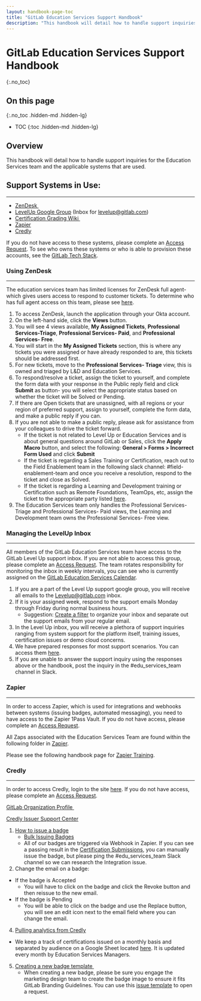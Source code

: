 ```yaml
---
layout: handbook-page-toc
title: "GitLab Education Services Support Handbook"
description: "This handbook will detail how to handle support inquiries for the Education Services team and the applicable systems that are used."
---
```

# GitLab Education Services Support Handbook
{:.no_toc}

## On this page
{:.no_toc .hidden-md .hidden-lg}

- TOC
{:toc .hidden-md .hidden-lg}


## Overview 

This handbook will detail how to handle support inquiries for the Education Services team and the applicable systems that are used.

## Support Systems in Use: 
------------------------

- [ZenDesk ](https://gitlab.zendesk.com/agent)
- [LevelUp Google Group](https://groups.google.com/a/gitlab.com/g/levelup) (Inbox for <levelup@gitlab.com>) 
- [Certification Grading Wiki ](https://gitlab.com/gitlab-com/customer-success/professional-services-group/education-services/-/wikis/home)
- [Zapier](https://zapier.com/app/zaps/folder/840205) 
- [Credly](https://www.credly.com/organizations/gitlab/badges)

If you do not have access to these systems, please complete an [Access Request](https://about.gitlab.com/handbook/business-technology/team-member-enablement/onboarding-access-requests/access-requests/). To see who owns these systems or who is able to provision these accounts, see the [GitLab Tech Stack](https://gitlab.com/gitlab-com/www-gitlab-com/-/blob/master/data/tech_stack.yml).

### Using ZenDesk 
--------------

The education services team has limited licenses for ZenDesk full agent- which gives users access to respond to customer tickets. To determine who has full agent access on this team, please see [here](https://gitlab.com/gitlab-com/customer-success/professional-services-group/education-services/-/wikis/Education-Services-Support-Delegates).

1.  To access ZenDesk, launch the application through your Okta account. 
2.  On the left-hand side, click the **Views** button.
3.  You will see 4 views available, **My Assigned Tickets**, **Professional Services-Triage**, **Professional Services- Paid**, and **Professional Services- Free**. 
4.  You will start in the **My Assigned Tickets** section, this is where any tickets you were assigned or have already responded to are, this tickets should be addressed first.
5.  For new tickets, move to the **Professional Services- Triage** view, this is owned and triaged by L&D and Education Services.
6.  To respond/resolve a ticket, assign the ticket to yourself, and complete the form data with your response in the Public reply field and click **Submit** as button- you will select the appropriate status based on whether the ticket will be Solved or Pending. 
7.  If there are Open tickets that are unassigned, with all regions or your region of preferred support, assign to yourself, complete the form data, and make a public reply if you can.
8.  If you are not able to make a public reply, please ask for assistance from your colleagues to drive the ticket forward. 
    - If the ticket is not related to Level Up or Education Services and is about general questions around GitLab or Sales, click the **Apply Macro** button, and select the following: **General > Forms > Incorrect Form Used** and click **Submit**
    - If the ticket is regarding a Sales Training or Certification, reach out to the Field Enablement team in the following slack channel: #field-enablement-team and once you receive a resolution, respond to the ticket and close as Solved. 
    - If the ticket is regarding a Learning and Development training or Certification such as Remote Foundations, TeamOps, etc, assign the ticket to the appropriate party listed [here](https://gitlab.com/gitlab-com/customer-success/professional-services-group/education-services/-/wikis/Education-Services-Support-Delegates). 
10. The Education Services team only handles the Professional Services- Triage and Professional Services- Paid views, the Learning and Development team owns the Professional Services- Free view.

### Managing the LevelUp Inbox 
---------------------------

All members of the GitLab Education Services team have access to the GitLab Level Up support inbox. If you are not able to access this group, please complete an [Access Request](https://about.gitlab.com/handbook/business-technology/team-member-enablement/onboarding-access-requests/access-requests/). The team rotates responsibility for monitoring the inbox in weekly intervals, you can see who is currently assigned on the [GitLab Education Services Calendar](https://calendar.google.com/calendar/embed?src=c_2f86c1ceb88f08d428c3406c956335383e323ef8bbd19fde5379a8ab0f48b4b1%40group.calendar.google.com&ctz=America%2FDenver).

1.  If you are a part of the Level Up support google group, you will receive all emails to the <Levelup@gitlab.com> inbox.
2.  If it is your assigned week, respond to the support emails Monday through Friday during normal business hours. 
    - Suggestion: [Create a filter](https://about.gitlab.com/handbook/tools-and-tips/#filters) to organize your inbox and separate out the support emails from your regular email.
3.  In the Level Up inbox, you will receive a plethora of support inquiries ranging from system support for the platform itself, training issues, certification issues or demo cloud concerns. 
4.  We have prepared responses for most support scenarios. You can access them [here](https://docs.google.com/document/d/1IjXvfGfQ066jWbIom-ySGZKO2tFMzENkCJn3THNCAPQ/edit?usp=sharing). 
5.  If you are unable to answer the support inquiry using the responses above or the handbook, post the inquiry in the #edu_services_team channel in Slack.

### Zapier 
-------

In order to access Zapier, which is used for integrations and webhooks between systems (issuing badges, automated messaging), you need to have access to the Zapier 1Pass Vault. If you do not have access, please complete an [Access Request](https://about.gitlab.com/handbook/business-technology/team-member-enablement/onboarding-access-requests/access-requests/).

All Zaps associated with the Education Services Team are found within the following folder in [Zapier](https://zapier.com/app/zaps/folder/840205).

Please see the following handbook page for [Zapier Training](https://about.gitlab.com/handbook/support/support-ops/training/zapier.html).

### Credly 
-------

In order to access Credly, login to the site [here](https://www.credly.com/). If you do not have access, please complete an [Access Request](https://about.gitlab.com/handbook/business-technology/team-member-enablement/onboarding-access-requests/access-requests/).

[GitLab Organization Profile ](https://www.credly.com/organizations/gitlab)

[Credly Issuer Support Center](https://credlyissuer.zendesk.com/hc/en-us)

1.  [How to issue a badge](https://credlyissuer.zendesk.com/hc/en-us/articles/360027660772-How-do-I-issue-a-badge-to-a-single-earner-)
    - [Bulk Issuing Badges](https://credlyissuer.zendesk.com/hc/en-us/articles/360027660752-How-do-I-issue-badges-in-bulk-to-multiple-earners-)
    - All of our badges are triggered via Webhook in Zapier. If you can see a passing result in the [Certification Submissions](https://gitlab.com/gitlab-com/customer-success/professional-services-group/education-services/-/wikis/Certifications-form-submission-and-responses-link-centralisation), you can manually issue the badge, but please ping the #edu_services_team Slack channel so we can research the Integration issue.
3.  Change the email on a badge: 
- If the badge is Accepted 
    - You will have to click on the badge and click the Revoke button and then reissue to the new email. 
- If the badge is Pending 
    - You will be able to click on the badge and use the Replace button, you will see an edit icon next to the email field where you can change the email.
4.  [Pulling analytics from Credly](https://credlyissuer.zendesk.com/hc/en-us/articles/360027938091-What-analytics-can-I-view-as-an-administrator-for-my-organization-) 
- We keep a track of certifications issued on a monthly basis and separated by audience on a Google Sheet located [here](https://docs.google.com/spreadsheets/d/1g1lhtYXXWS2P-Djfru03aRdbOF4a13La-WYQPjwVLks/edit?usp=sharing). It is updated every month by Education Services Managers. 
5.  [Creating a new badge template ](https://credlyissuer.zendesk.com/hc/en-us/articles/360028654791-How-do-I-create-a-badge-template-)
    - When creating a new badge, please be sure you engage the marketing design team to create the badge image to ensure it fits GitLab Branding Guidelines. You can use this [issue template](https://gitlab.com/gitlab-com/marketing/corporate_marketing/corporate-marketing/-/issues/new?issuable_template=request-design-general&_gl=1*1k86ng8*_ga*Njk5OTc1OTcxLjE2NTg3ODM3ODE.*_ga_ENFH3X7M5Y*MTY3MzI5NTQwNi4xMzMuMS4xNjczMjk1NDEwLjAuMC4w) to open a request.
